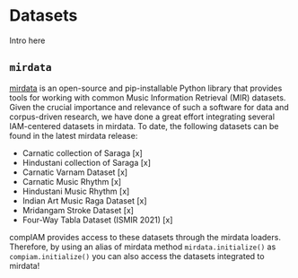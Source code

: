 # Datasets
Intro here

## `mirdata`
[mirdata](https://mirdata.readthedocs.io/en/stable/) is an open-source and pip-installable Python library that provides tools for working with common Music Information Retrieval (MIR) datasets. Given the crucial importance and relevance of such a software for data and corpus-driven research, we have done a great effort integrating several IAM-centered datasets in mirdata. To date, the following datasets can be found in the latest mirdata release:

* Carnatic collection of Saraga [x]
* Hindustani collection of Saraga [x]
* Carnatic Varnam Dataset [x]
* Carnatic Music Rhythm [x]
* Hindustani Music Rhythm [x]
* Indian Art Music Raga Dataset [x]
* Mridangam Stroke Dataset [x]
* Four-Way Tabla Dataset (ISMIR 2021) [x]

compIAM provides access to these datasets through the mirdata loaders. Therefore, by using an alias of mirdata method ``mirdata.initialize()`` as ``compiam.initialize()`` you can also access the datasets
integrated to mirdata!